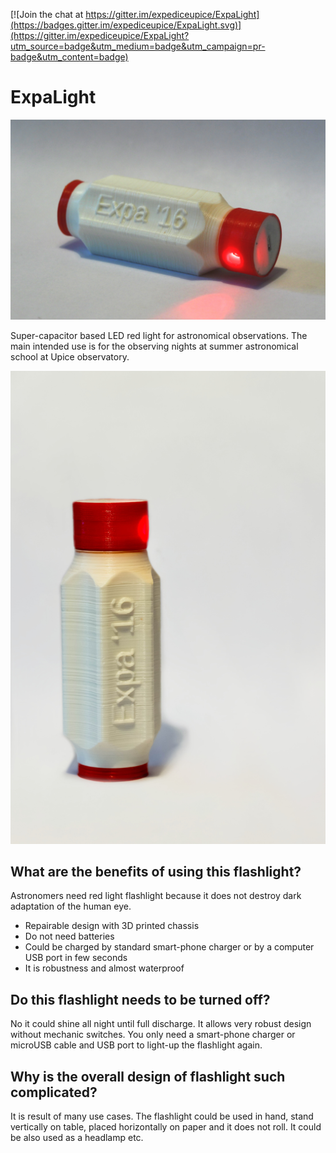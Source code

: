 [![Join the chat at https://gitter.im/expediceupice/ExpaLight](https://badges.gitter.im/expediceupice/ExpaLight.svg)](https://gitter.im/expediceupice/ExpaLight?utm_source=badge&utm_medium=badge&utm_campaign=pr-badge&utm_content=badge)

# ExpaLight

![ExpaLight 2016](/DOC/src/img/Expa_light16.JPG)

Super-capacitor based LED red light for astronomical observations. The main intended use is for the observing nights at summer astronomical school at Upice observatory.

![ExpaLight 2016](DOC/src/img/expaLight.jpg "ExpaLight")

## What are the benefits of using this flashlight?

Astronomers need red light flashlight because it does not destroy dark adaptation of the human eye.

* Repairable design with 3D printed chassis
* Do not need batteries 
* Could be charged by standard smart-phone charger or by a computer USB port in few seconds
* It is robustness and almost waterproof

## Do this flashlight needs to be turned off?

No it could shine all night until full discharge. It allows very robust design without mechanic switches. You only need a smart-phone charger or microUSB cable and USB port to light-up the flashlight again. 

## Why is the overall design of flashlight such complicated?

It is result of many use cases. The flashlight could be used in hand, stand vertically on table, placed horizontally on paper and it does not roll. It could be also used as a headlamp etc.
